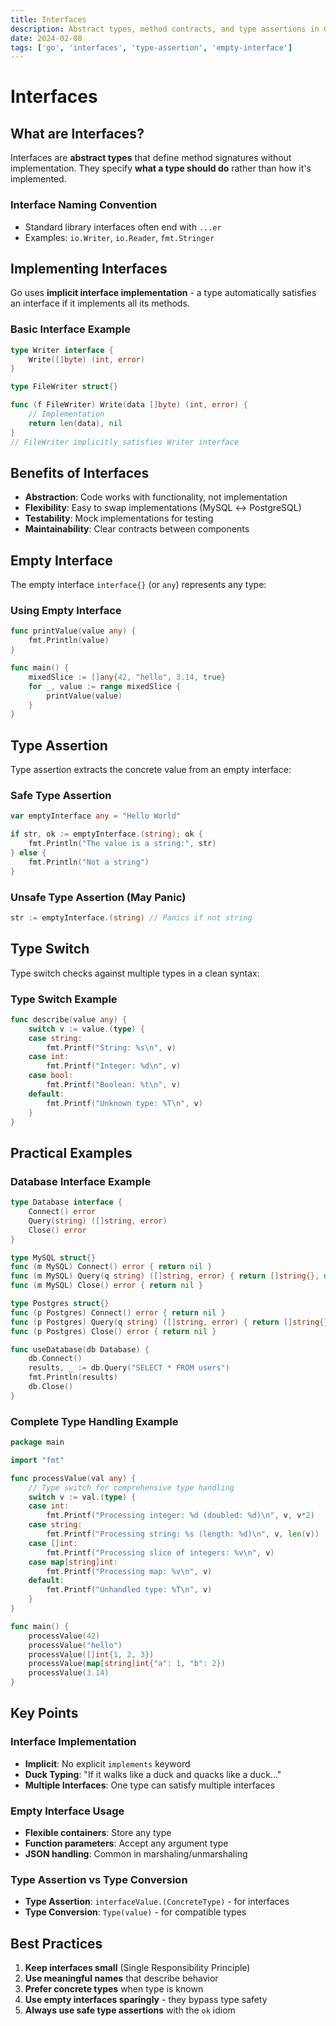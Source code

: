 ```yaml
---
title: Interfaces 
description: Abstract types, method contracts, and type assertions in Go
date: 2024-02-08
tags: ['go', 'interfaces', 'type-assertion', 'empty-interface']
---
```


# Interfaces

## What are Interfaces?

Interfaces are **abstract types** that define method signatures without implementation. They specify **what a type should do** rather than how it's implemented.

### Interface Naming Convention
- Standard library interfaces often end with `...er`
- Examples: `io.Writer`, `io.Reader`, `fmt.Stringer`

## Implementing Interfaces

Go uses **implicit interface implementation** - a type automatically satisfies an interface if it implements all its methods.

### Basic Interface Example
~~~go
type Writer interface {
    Write([]byte) (int, error)
}

type FileWriter struct{}

func (f FileWriter) Write(data []byte) (int, error) {
    // Implementation
    return len(data), nil
}
// FileWriter implicitly satisfies Writer interface
~~~

## Benefits of Interfaces

- **Abstraction**: Code works with functionality, not implementation
- **Flexibility**: Easy to swap implementations (MySQL ↔ PostgreSQL)
- **Testability**: Mock implementations for testing
- **Maintainability**: Clear contracts between components

## Empty Interface

The empty interface `interface{}` (or `any`) represents any type:

### Using Empty Interface
~~~go
func printValue(value any) {
    fmt.Println(value)
}

func main() {
    mixedSlice := []any{42, "hello", 3.14, true}
    for _, value := range mixedSlice {
        printValue(value)
    }
}
~~~

## Type Assertion

Type assertion extracts the concrete value from an empty interface:

### Safe Type Assertion
~~~go
var emptyInterface any = "Hello World"

if str, ok := emptyInterface.(string); ok {
    fmt.Println("The value is a string:", str)
} else {
    fmt.Println("Not a string")
}
~~~

### Unsafe Type Assertion (May Panic)
~~~go
str := emptyInterface.(string) // Panics if not string
~~~

## Type Switch

Type switch checks against multiple types in a clean syntax:

### Type Switch Example
~~~go
func describe(value any) {
    switch v := value.(type) {
    case string:
        fmt.Printf("String: %s\n", v)
    case int:
        fmt.Printf("Integer: %d\n", v)
    case bool:
        fmt.Printf("Boolean: %t\n", v)
    default:
        fmt.Printf("Unknown type: %T\n", v)
    }
}
~~~

## Practical Examples

### Database Interface Example
~~~go
type Database interface {
    Connect() error
    Query(string) ([]string, error)
    Close() error
}

type MySQL struct{}
func (m MySQL) Connect() error { return nil }
func (m MySQL) Query(q string) ([]string, error) { return []string{}, nil }
func (m MySQL) Close() error { return nil }

type Postgres struct{}
func (p Postgres) Connect() error { return nil }
func (p Postgres) Query(q string) ([]string, error) { return []string{}, nil }
func (p Postgres) Close() error { return nil }

func useDatabase(db Database) {
    db.Connect()
    results, _ := db.Query("SELECT * FROM users")
    fmt.Println(results)
    db.Close()
}
~~~

### Complete Type Handling Example
~~~go
package main

import "fmt"

func processValue(val any) {
    // Type switch for comprehensive type handling
    switch v := val.(type) {
    case int:
        fmt.Printf("Processing integer: %d (doubled: %d)\n", v, v*2)
    case string:
        fmt.Printf("Processing string: %s (length: %d)\n", v, len(v))
    case []int:
        fmt.Printf("Processing slice of integers: %v\n", v)
    case map[string]int:
        fmt.Printf("Processing map: %v\n", v)
    default:
        fmt.Printf("Unhandled type: %T\n", v)
    }
}

func main() {
    processValue(42)
    processValue("hello")
    processValue([]int{1, 2, 3})
    processValue(map[string]int{"a": 1, "b": 2})
    processValue(3.14)
}
~~~

## Key Points

### Interface Implementation
- **Implicit**: No explicit `implements` keyword
- **Duck Typing**: "If it walks like a duck and quacks like a duck..."
- **Multiple Interfaces**: One type can satisfy multiple interfaces

### Empty Interface Usage
- **Flexible containers**: Store any type
- **Function parameters**: Accept any argument type
- **JSON handling**: Common in marshaling/unmarshaling

### Type Assertion vs Type Conversion
- **Type Assertion**: `interfaceValue.(ConcreteType)` - for interfaces
- **Type Conversion**: `Type(value)` - for compatible types

## Best Practices

1. **Keep interfaces small** (Single Responsibility Principle)
2. **Use meaningful names** that describe behavior
3. **Prefer concrete types** when type is known
4. **Use empty interfaces sparingly** - they bypass type safety
5. **Always use safe type assertions** with the `ok` idiom
